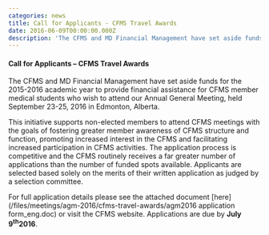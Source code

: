 ```yaml
---
categories: news
title: Call for Applicants - CFMS Travel Awards
date: 2016-06-09T00:00:00.000Z
description: 'The CFMS and MD Financial Management have set aside funds for the 2015-2016 academic year to provide financial assistance for CFMS member medical students who wish to attend our Annual General Meeting, held September 23-25, 2016 in Edmonton, Alberta.'
---
```



#### **Call for Applicants – CFMS Travel Awards**

The CFMS and MD Financial Management have set aside funds for the 2015-2016 academic year to provide financial assistance for CFMS member medical students who wish to attend our Annual General Meeting, held September 23-25, 2016 in Edmonton, Alberta.

This initiative supports non-elected members to attend CFMS meetings with the goals of fostering greater member awareness of CFMS structure and function, promoting increased interest in the CFMS and facilitating increased participation in CFMS activities. The application process is competitive and the CFMS routinely receives a far greater number of applications than the number of funded spots available. Applicants are selected based solely on the merits of their written application as judged by a selection committee.

For full application details please see the attached document [here](/files/meetings/agm-2016/cfms-travel-awards/agm2016 application form_eng.doc) or visit the CFMS website. Applications are due by&nbsp;**July 9<sup>th</sup>2016**.